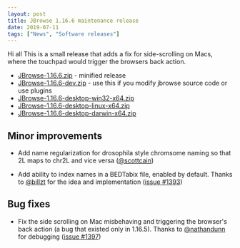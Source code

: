 ```yaml
---
layout: post
title: JBrowse 1.16.6 maintenance release
date: 2019-07-11
tags: ["News", "Software releases"]
---
```


Hi all This is a small release that adds a fix for side-scrolling on Macs, where
the touchpad would trigger the browsers back action.

- [JBrowse-1.16.6.zip](https://github.com/GMOD/jbrowse/releases/download/1.16.6-release/JBrowse-1.16.6.zip) -
  minified release
- [JBrowse-1.16.6-dev.zip](https://github.com/GMOD/jbrowse/archive/1.16.6-release.zip) -
  use this if you modify jbrowse source code or use plugins
- [JBrowse-1.16.6-desktop-win32-x64.zip](https://github.com/GMOD/jbrowse/releases/download/1.16.6-release/JBrowse-1.16.6-desktop-win32-x64.zip)
- [JBrowse-1.16.6-desktop-linux-x64.zip](https://github.com/GMOD/jbrowse/releases/download/1.16.6-release/JBrowse-1.16.6-desktop-linux-x64.zip)
- [JBrowse-1.16.6-desktop-darwin-x64.zip](https://github.com/GMOD/jbrowse/releases/download/1.16.6-release/JBrowse-1.16.6-desktop-darwin-x64.zip)

## Minor improvements

- Add name regularization for drosophila style chromsome naming so that 2L maps
  to chr2L and vice versa
  (<a href="https://github.com/scottcain">@scottcain</a>)

- Add ability to index names in a BEDTabix file, enabled by default. Thanks to
  <a href="https://github.com/billzt">@billzt</a> for the idea and
  implementation (<a href="https://github.com/gmod/jbrowse/pull/1393">issue
  #1393</a>)

## Bug fixes

- Fix the side scrolling on Mac misbehaving and triggering the browser's back
  action (a bug that existed only in 1.16.5). Thanks to
  <a href="https://github.com/nathandunn">@nathandunn</a> for debugging
  (<a href="https://github.com/gmod/jbrowse/issues/1397">issue #1397</a>)

